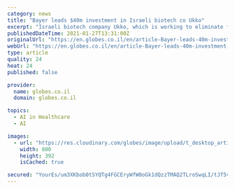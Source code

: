 ```yaml
---
category: news
title: "Bayer leads $40m investment in Israeli biotech co Ukko"
excerpt: "Israeli biotech company Ukko, which is working to eliminate food allergies and sensitivities, today announced the completion of a $40 million Series B financing round. The round was led by Bayer's impact investment arm Leaps,"
publishedDateTime: 2021-01-27T13:31:00Z
originalUrl: "https://en.globes.co.il/en/article-Bayer-leads-40m-investment-in-Israeli-biotech-co-Ukko-1001358705"
webUrl: "https://en.globes.co.il/en/article-Bayer-leads-40m-investment-in-Israeli-biotech-co-Ukko-1001358705"
type: article
quality: 24
heat: 24
published: false

provider:
  name: globes.co.il
  domain: globes.co.il

topics:
  - AI in Healthcare
  - AI

images:
  - url: "https://res.cloudinary.com/globes/image/upload/t_desktop_article_content_header_800*392/v1611749962/direct/Ukko_Molecular_Biologists_in_Lab_p8vdcu.jpg"
    width: 800
    height: 392
    isCached: true

secured: "YourEs/um3XKbob0tSYQTg4FGCEryWfW0oGk1dQzzTMAQ2TLroSwqLI/tJf5v6Dc/7yxMjpnVwoI9GJEijtb9nUd+XNgtu9jElGxfeZFDbTXYtvjVf/SKIQwGTxDM+d5cqfQyGUVdqSoTBTj94XFaA0ty7J8kJNDwcPqMiFDyEn190gEYzo5TqcZRr3RlPwp6CdgU6jWlqzMPEP6LdC2euCydm/l3gA78Xc+2n4bR4ROv6AwYxWB2HbRiI0oEmfZ3w4Vec+wiiZWLVWn7NR7+FYC+D992jAP9+AE5MkZ5HA4nolkNZycDXf0k+oC86QbOBvY61+FWYRo++VBtbeUR3jkndV1S6/cNmye868zqJE=;2O0eEUGCi/8D3SzfxajBjg=="
---
```


